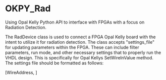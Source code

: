 # OKPY_Rad
Using Opal Kelly Python API to interface with FPGAs with a focus on Radiation Detection.


The RadDevice class is used to connect a FPGA Opal Kelly board with the intent to
utilize it for radiation detection. The class accepts "settings_file" for updating
parameters within the FPGA. These can include filter parameters, run mode, and other
necessary settings that to properly run the VHDL design. This is specifically
for Opal Kellys SetWireInValue method. The settings file should be formatted as follows:

[WireAddress, ]
